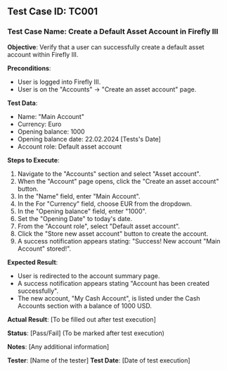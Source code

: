 ## Test Case ID: TC001
### Test Case Name: Create a Default Asset Account in Firefly III

**Objective**: Verify that a user can successfully create a default asset account within Firefly III.

**Preconditions**:
- User is logged into Firefly III.
- User is on the "Accounts" -> "Create an asset account" page.

**Test Data**:
- Name: "Main Account"
- Currency: Euro
- Opening balance: 1000
- Opening balance date: 22.02.2024 [Tests's Date]
- Account role: Default asset account

**Steps to Execute**:
1. Navigate to the "Accounts" section and select "Asset account".
2. When the "Account" page opens, click the "Create an asset account" button.
3. In the "Name" field, enter "Main Account".
4. In the For "Currency" field, choose EUR from the dropdown.
5. In the "Opening balance" field, enter "1000".
6. Set the "Opening Date" to today's date.
7. From the "Account role", select "Default asset account".
8. Click the "Store new asset account" button to create the account.
9. A success notification appears stating: "Success! New account "Main Account" stored!".


**Expected Result**:
- User is redirected to the account summary page.
- A success notification appears stating "Account has been created successfully".
- The new account, "My Cash Account", is listed under the Cash Accounts section with a balance of 1000 USD.

**Actual Result**: [To be filled out after test execution]

**Status**: [Pass/Fail] (To be marked after test execution)

**Notes**: [Any additional information]

**Tester**: [Name of the tester]
**Test Date**: [Date of test execution]